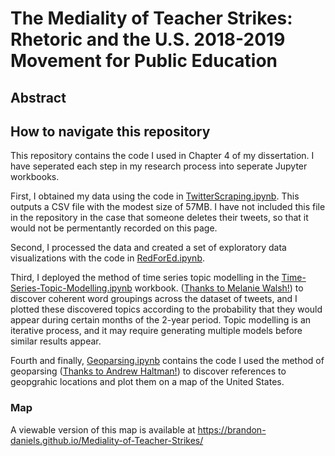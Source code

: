 # The Mediality of Teacher Strikes: Rhetoric and the U.S. 2018-2019 Movement for Public Education
## Abstract

## How to navigate this repository
This repository contains the code I used in Chapter 4 of my dissertation. I have seperated each step in my research process into seperate Jupyter workbooks. 

First, I obtained my data using the code in [TwitterScraping.ipynb](https://github.com/brandon-daniels/Mediality-of-Teacher-Strikes/blob/main/TwitterScraping.ipynb). This outputs a CSV file with the modest size of 57MB. I have not included this file in the repository in the case that someone deletes their tweets, so that it would not be permentantly recorded on this page. 

Second, I processed the data and created a set of exploratory data visualizations with the code in [RedForEd.ipynb](https://github.com/brandon-daniels/Mediality-of-Teacher-Strikes/blob/main/RedforEd.ipynb). 

Third, I deployed the method of time series topic modelling in the [Time-Series-Topic-Modelling.ipynb](https://github.com/brandon-daniels/Mediality-of-Teacher-Strikes/blob/main/Time-Series-Modelling.ipynb) workbook. ([Thanks to Melanie Walsh!](https://melaniewalsh.github.io/Intro-Cultural-Analytics/05-Text-Analysis/11-Topic-Modeling-Time-Series.html)) to discover coherent word groupings across the dataset of tweets, and I plotted these discovered topics according to the probability that they would appear during certain months of the 2-year period. Topic modelling is an iterative process, and it may require generating multiple models before similar results appear. 

Fourth and finally, [Geoparsing.ipynb](https://github.com/brandon-daniels/Mediality-of-Teacher-Strikes/blob/main/Geoparsing.ipynb) contains the code I used the method of geoparsing ([Thanks to Andrew Haltman!](https://github.com/openeventdata/mordecai)) to discover references to geopgrahic locations and plot them on a map of the United States. 
### Map
A viewable version of this map is available at https://brandon-daniels.github.io/Mediality-of-Teacher-Strikes/
